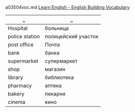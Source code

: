 a03504voc.md 
[Learn English - English Building Vocabulary](https://www.youtube.com/watch?v=lAoqZ-YK_Ks)  





_|_
--|--
Hospital|больница
police station|полицейский участок
post office|Почта
bank|банка
supermarket|супермаркет
shop|магазин
library|библиотека
pharmacy|аптека
bakery|пекарня
cinema|кино

